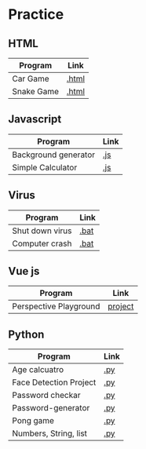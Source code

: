 # Practice

## HTML
Program | Link
-- | --
Car Game | [.html](https://github.com/jatinkoli/Practice/blob/master/HTML/Car%20Game/car%20game.html)
Snake Game | [.html](https://github.com/jatinkoli/Practice/blob/master/HTML/Snake%20Game/Snake%20game.html)

## Javascript
Program | Link
-- | --
Background generator | [.js](https://github.com/jatinkoli/Practice/tree/master/Javascript/Background%20generator)
Simple Calculator  | [.js](https://github.com/jatinkoli/Practice/tree/master/Javascript/Simple%20Calculator%20using%20HTML%2C%20CSS%2CJS)

## Virus
Program | Link
-- | --
Shut down virus | [.bat](https://github.com/jatinkoli/Practice/blob/master/Virus/love.bat)
Computer crash | [.bat](https://github.com/jatinkoli/Practice/blob/master/Virus/Computer%20crash.bat)

## Vue js
Program | Link
-- | --
Perspective Playground | [project](https://github.com/jatinkoli/Practice/tree/master/Vue/Perspective%20Playground)

## Python
Program | Link
-- | --
Age calcuatro | [.py](https://github.com/jatinkoli/Practice/blob/master/python/Age%20calcuatro/main.py)
Face Detection Project | [.py](https://github.com/jatinkoli/Practice/tree/master/python/Face%20Detection%20Project)
Password checkar | [.py](https://github.com/jatinkoli/Practice/blob/master/python/Password%20checkar/main.py)
Password-generator | [.py](https://github.com/jatinkoli/Practice/blob/master/python/Password-generator/main.py)
Pong game| [.py]()
Numbers, String, list | [.py](https://github.com/jatinkoli/Practice/blob/master/python/numbers%2C%20String%2C%20list/Untitled.ipynb)